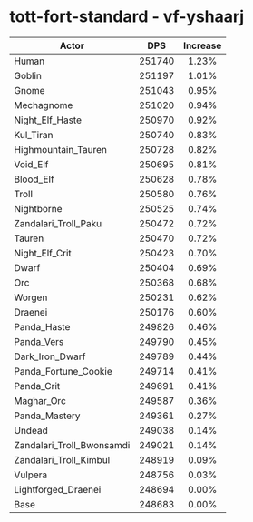 # tott-fort-standard - vf-yshaarj
| Actor | DPS | Increase |
|---|:---:|:---:|
|Human|251740|1.23%|
|Goblin|251197|1.01%|
|Gnome|251043|0.95%|
|Mechagnome|251020|0.94%|
|Night_Elf_Haste|250970|0.92%|
|Kul_Tiran|250740|0.83%|
|Highmountain_Tauren|250728|0.82%|
|Void_Elf|250695|0.81%|
|Blood_Elf|250628|0.78%|
|Troll|250580|0.76%|
|Nightborne|250525|0.74%|
|Zandalari_Troll_Paku|250472|0.72%|
|Tauren|250470|0.72%|
|Night_Elf_Crit|250423|0.70%|
|Dwarf|250404|0.69%|
|Orc|250368|0.68%|
|Worgen|250231|0.62%|
|Draenei|250176|0.60%|
|Panda_Haste|249826|0.46%|
|Panda_Vers|249790|0.45%|
|Dark_Iron_Dwarf|249789|0.44%|
|Panda_Fortune_Cookie|249714|0.41%|
|Panda_Crit|249691|0.41%|
|Maghar_Orc|249587|0.36%|
|Panda_Mastery|249361|0.27%|
|Undead|249038|0.14%|
|Zandalari_Troll_Bwonsamdi|249021|0.14%|
|Zandalari_Troll_Kimbul|248919|0.09%|
|Vulpera|248756|0.03%|
|Lightforged_Draenei|248694|0.00%|
|Base|248683|0.00%|
